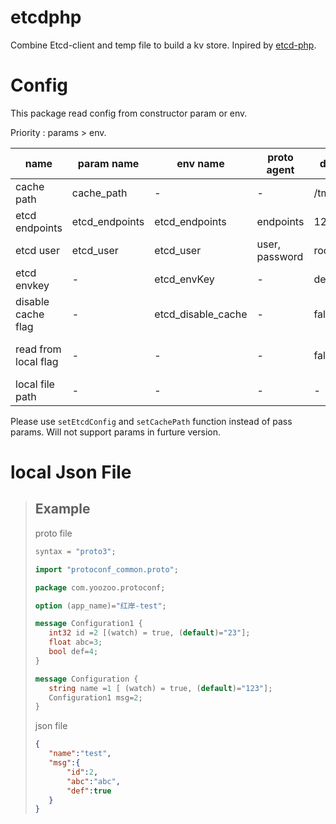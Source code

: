 # etcdphp
Combine Etcd-client and temp file to build a kv store. Inpired by [etcd-php](https://github.com/ouqiang/etcd-php).

# Config
This package read config from constructor param or env.

Priority : params > env.

name        | param name | env name | proto agent | default value | decription
----        | --- | --- | --- | --- | ---
cache path  | cache_path | - | - | /tmp/confcache | Path of generated php tmp file
etcd endpoints |  etcd_endpoints | etcd_endpoints | endpoints | 127.0.0.1:2379 | end points of etcd server
etcd user | etcd_user | etcd_user | user, password | root:root | username:password
etcd envkey | - | etcd_envKey | - | default | indicate current env (for furture use)
disable cache flag | - | etcd_disable_cache | - | false | disable cache if set value
read from local flag | - | - | - | false | read value from local json file if set value
local file path | - | - | - | - | filepath of local json file

Please use `setEtcdConfig` and `setCachePath` function instead of pass params. Will not support params in furture version.

# local Json File
>## Example
>proto file
>```protobuf
>syntax = "proto3";
>
>import "protoconf_common.proto";
>
>package com.yoozoo.protoconf;
>
>option (app_name)="红岸-test";
>
>message Configuration1 {
>    int32 id =2 [(watch) = true, (default)="23"];
>    float abc=3;
>    bool def=4;
>}
>
>message Configuration {
>    string name =1 [ (watch) = true, (default)="123"];
>    Configuration1 msg=2;
>}
>
>
>```
>json file
>```json
>{
>    "name":"test",
>    "msg":{
>        "id":2,
>        "abc":"abc",
>        "def":true
>    }
>}
>```
